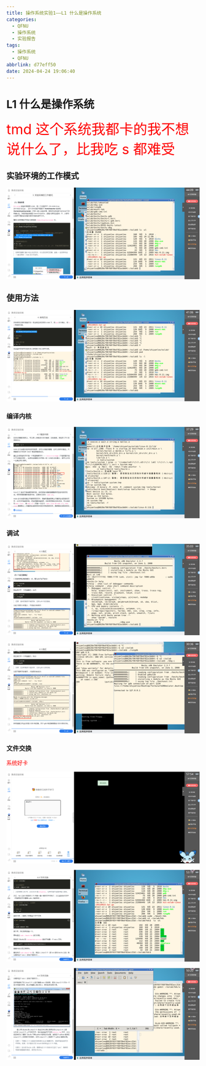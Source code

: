 ```yaml
---
title: 操作系统实验1——L1 什么是操作系统
categories:
  - QFNU
  - 操作系统
  - 实验报告
tags:
  - 操作系统
  - QFNU
abbrlink: d77eff50
date: 2024-04-24 19:06:40
---
```


# L1 什么是操作系统

<span style="color:#FF0000; font-size:2.6em;">tmd 这个系统我都卡的我不想说什么了，比我吃 s 都难受</span>

## 实验环境的工作模式

![image-20240424192200942](../images/OS/1/image-20240424192200942.png)

## 使用方法

![image-20240424192501385](../images/OS/1/image-20240424192501385.png)

### 编译内核

![image-20240424192833002](../images/OS/1/image-20240424192833002.png)

### 调试

![image-20240424193100258](../images/OS/1/image-20240424193100258.png)

![image-20240424193526575](../images/OS/1/image-20240424193526575.png)

### 文件交换

<span style="color:#FF0000;">系统好卡</span>

![image-20240424193809729](../images/OS/1/image-20240424193809729.png)

![image-20240424195000047](../images/OS/1/image-20240424195000047.png)

![image-20240424195238904](../images/OS/1/image-20240424195238904.png)
